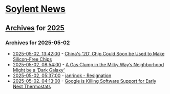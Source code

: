 # [Soylent News](../../../README.md)

## [Archives](../../index.md) for [2025](../index.md)

### [Archives](../../index.md) for [2025-05-02](index.md)

* [2025-05-02, 13:42:00](https://soylentnews.org/article.pl?sid=25/05/02/0534212&from=rss) - [China's '2D' Chip Could Soon be Used to Make Silicon-Free Chips](https://soylentnews.org/article.pl?sid=25/05/02/0534212&from=rss)
* [2025-05-02, 08:54:00](https://soylentnews.org/article.pl?sid=25/04/30/1527224&from=rss) - [A Gas Clump in the Milky Way’s Neighborhood Might be a ‘Dark Galaxy’](https://soylentnews.org/article.pl?sid=25/04/30/1527224&from=rss)
* [2025-05-02, 05:37:00](https://soylentnews.org/meta/article.pl?sid=25/05/02/0531214&from=rss) - [janrinok - Resignation](https://soylentnews.org/meta/article.pl?sid=25/05/02/0531214&from=rss)
* [2025-05-02, 04:13:00](https://soylentnews.org/article.pl?sid=25/04/30/1513218&from=rss) - [Google is Killing Software Support for Early Nest Thermostats](https://soylentnews.org/article.pl?sid=25/04/30/1513218&from=rss)
